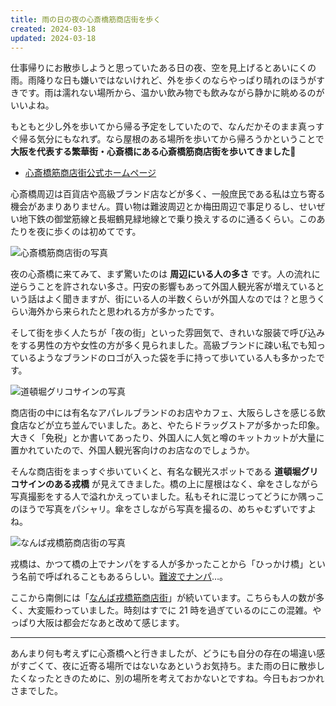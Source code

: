 ```yaml
---
title: 雨の日の夜の心斎橋筋商店街を歩く
created: 2024-03-18
updated: 2024-03-18
---
```


仕事帰りにお散歩しようと思っていたある日の夜、空を見上げるとあいにくの雨。雨降りな日も嫌いではないけれど、外を歩くのならやっぱり晴れのほうがすきです。雨は濡れない場所から、温かい飲み物でも飲みながら静かに眺めるのがいいよね。

もともと少し外を歩いてから帰る予定をしていたので、なんだかそのまま真っすぐ帰る気分にもなれず。なら屋根のある場所を歩いてから帰ろうかということで **大阪を代表する繁華街・心斎橋にある心斎橋筋商店街を歩いてきました🚶**

- [心斎橋筋商店街公式ホームページ](https://www.shinsaibashi.or.jp/)

心斎橋周辺は百貨店や高級ブランド店などが多く、一般庶民である私は立ち寄る機会があまりありません。買い物は難波周辺とか梅田周辺で事足りるし、せいぜい地下鉄の御堂筋線と長堀鶴見緑地線とで乗り換えするのに通るくらい。このあたりを夜に歩くのは初めてです。

![心斎橋筋商店街の写真](b91f32b8-5c55-4e8d-9c90-c39f37933200)

夜の心斎橋に来てみて、まず驚いたのは **周辺にいる人の多さ** です。人の流れに逆らうことを許されない多さ。円安の影響もあって外国人観光客が増えているという話はよく聞きますが、街にいる人の半数くらいが外国人なのでは？と思うくらい海外から来られたと思われる方が多かったです。

そして街を歩く人たちが「夜の街」といった雰囲気で、きれいな服装で呼び込みをする男性の方や女性の方が多く見られました。高級ブランドに疎い私でも知っているようなブランドのロゴが入った袋を手に持って歩いている人も多かったです。

![道頓堀グリコサインの写真](e97af3a8-e24f-4e8c-fde2-701d18167d00)

商店街の中には有名なアパレルブランドのお店やカフェ、大阪らしさを感じる飲食店などが立ち並んでいました。あと、やたらドラッグストアが多かった印象。大きく「免税」とか書いてあったり、外国人に人気と噂のキットカットが大量に置かれていたので、外国人観光客向けのお店なのでしょうか。

そんな商店街をまっすぐ歩いていくと、有名な観光スポットである **道頓堀グリコサインのある戎橋** が見えてきました。橋の上に屋根はなく、傘をさしながら写真撮影をする人で溢れかえっていました。私もそれに混じってどうにか隅っこのほうで写真をパシャリ。傘をさしながら写真を撮るの、めちゃむずいですよね。

![なんば戎橋筋商店街の写真](905aee3b-4252-409b-c536-e3054ec9a800)

戎橋は、かつて橋の上でナンパをする人が多かったことから「ひっかけ橋」という名前で呼ばれることもあるらしい。[難波でナンパ](https://youtu.be/1x2izJEN9p0?si=dWKgmfRYhT2AsqGB)…。

ここから南側には「[なんば戎橋筋商店街](https://www.ebisubashi.or.jp/)」が続いています。こちらも人の数が多く、大変賑わっていました。時刻はすでに 21 時を過ぎているのにこの混雑。やっぱり大阪は都会だなあと改めて感じます。

---

あんまり何も考えずに心斎橋へと行きましたが、どうにも自分の存在の場違い感がすごくて、夜に近寄る場所ではないなあというお気持ち。また雨の日に散歩したくなったときのために、別の場所を考えておかないとですね。今日もおつかれさまでした。

